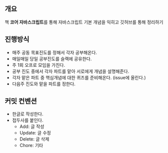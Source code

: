 ## 개요

책 <b>코어 자바스크립트</b>를 통해 자바스크립트 기본 개념을 익히고 깃허브를 통해 정리하기

## 진행방식

- 매주 공동 목표진도를 정해서 각자 공부해온다.
- 매일매일 당일 공부진도를 슬랙에 공유한다.
- 주 1회 오프로 모임을 가진다.
- 공부 진도 중에서 각자 파트를 맡아 서로에게 개념을 설명해준다.
- 각자 맡은 파트 중 핵심개념에 대한 퀴즈를 준비해온다. (issue에 올린다.)
- 다음주 진도와 맡을 파트를 정한다.

## 커밋 컨벤션
- 한글로 작성한다.
- 접두사를 붙인다.
  - Add: 글 작성  
  - Update: 글 수정  
  - Delete: 글 삭제  
  - Chore: 기타   
